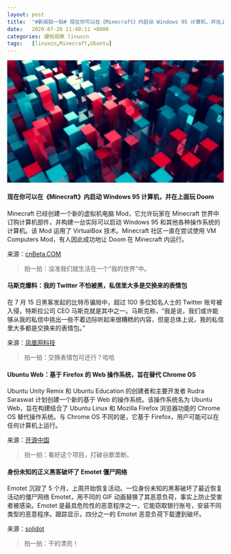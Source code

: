 ```yaml
---
layout: post
title:	"#新闻拍一拍# 现在你可以在《Minecraft》内启动 Windows 95 计算机，并在上面玩 Doom"
date:	2020-07-26 11:40:11 +0800 
categories:	硬核观察 linuxcn 
tags:	[linuxcn,Minecraft,Ubuntu]
---
```



![](/Asserts/Images/album/202007/26/113856g4frtblrhlrbzldd.jpg)


#### 现在你可以在《Minecraft》内启动 Windows 95 计算机，并在上面玩 Doom


Minecraft 已经创建一个新的虚拟机电脑 Mod，它允许玩家在 Minecraft 世界中订购计算机部件，并构建一台实际可以启动 Windows 95 和其他各种操作系统的计算机。该 Mod 运用了 VirtualBox 技术。Minecraft 社区一直在尝试使用 VM Computers Mod，有人因此成功地让 Doom 在 Minecraft 内运行。


来源：[cnBeta.COM](https://hot.cnbeta.com/articles/game/1007723.htm)



> 
> 拍一拍：没准我们就生活在一个”我的世界“中。
> 
> 
> 


#### 马斯克爆料：我的 Twitter 不怕被黑，私信里大多是交换来的表情包


在 7 月 15 日黑客发起的比特币骗局中，超过 100 多位知名人士的 Twitter 账号被入侵，特斯拉公司 CEO 马斯克就是其中之一。马斯克称，“我是说，我们或许能够从我的私信中挑出一些不着边际听起来很糟糕的内容，但是总体上说，我的私信里大多都是交换来的表情包。”


来源：[凤凰网科技](https://www.cnbeta.com/articles/tech/1007787.htm)



> 
> 拍一拍：交换表情包可还行？哈哈
> 
> 
> 


#### Ubuntu Web：基于 Firefox 的 Web 操作系统，旨在替代 Chrome OS


Ubuntu Unity Remix 和 Ubuntu Education 的创建者和主要开发者 Rudra Saraswat 计划创建一个新的基于 Web 的操作系统。该操作系统名为 Ubuntu Web，旨在构建结合了 Ubuntu Linux 和 Mozilla Firefox 浏览器功能的 Chrome OS 替代操作系统。与 Chrome OS 不同的是，它基于 Firefox，用户可能可以在任何计算机上运行。


来源：[开源中国](https://www.oschina.net/news/117457/ubuntu-web-firefox-chrome-os)



> 
> 拍一拍：看好这个项目，打破谷歌垄断。
> 
> 
> 


#### 身份未知的正义黑客破坏了 Emotet 僵尸网络


Emotet 沉寂了 5 个月，上周开始恢复活动。一位身份未知的黑客破坏了最近恢复活动的僵尸网络 Emotet，用不同的 GIF 动画替换了其恶意负荷，事实上防止受害者被感染。Emotet 是最具危险性的恶意程序之一，它能窃取银行账号，安装不同类型的恶意程序。跟踪显示，四分之一的 Emotet 恶意负荷下载遭到破坏。


来源：[solidot](https://www.solidot.org/story?sid=65049)



> 
> 拍一拍：干的漂亮！
> 
> 
>

